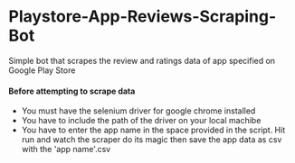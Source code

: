 # Playstore-App-Reviews-Scraping-Bot
Simple bot that scrapes the review and ratings data of app specified on Google Play Store
#### Before attempting to scrape data
- You must have the selenium driver for google chrome installed
- You have to include the path of the driver on your local machibe
- You have to enter the app name in the space provided in the script.
Hit run and watch the scraper do its magic then save the app data as csv with the 'app name'.csv
